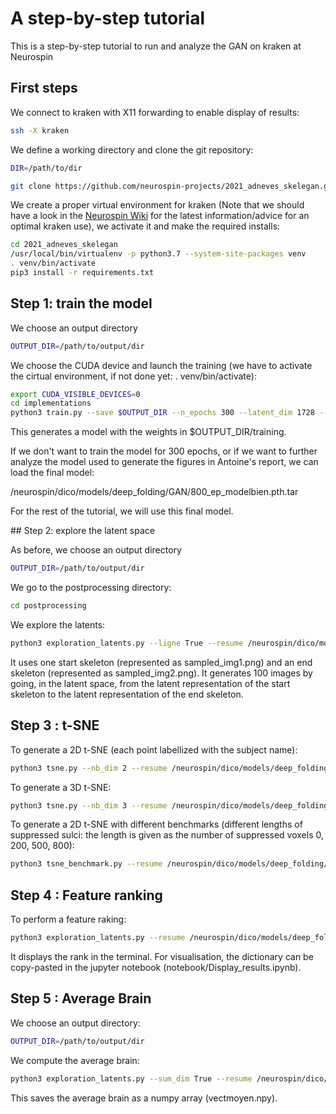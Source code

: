 # A step-by-step tutorial

This is a step-by-step tutorial to run and analyze the GAN on kraken at Neurospin

## First steps

We connect to kraken with X11 forwarding to enable display of results:
``` bash
ssh -X kraken
```


We define a working directory and clone the git repository:
``` bash
DIR=/path/to/dir

git clone https://github.com/neurospin-projects/2021_adneves_skelegan.git
```

We create a proper virtual environment for kraken (Note that we should have a look in the [Neurospin Wiki](https://www.neurospin-wiki.org/pmwiki/Main/ComputationalResources#toc17) for the latest information/advice for an optimal kraken use), we activate it and make the required installs:

``` bash
cd 2021_adneves_skelegan
/usr/local/bin/virtualenv -p python3.7 --system-site-packages venv
. venv/bin/activate
pip3 install -r requirements.txt
```

## Step 1: train the model

We choose an output directory
``` bash
OUTPUT_DIR=/path/to/output/dir
```

We choose the CUDA device and launch the training (we have to activate the cirtual environment, if not done yet: . venv/bin/activate):

``` bash
export CUDA_VISIBLE_DEVICES=0
cd implementations
python3 train.py --save $OUTPUT_DIR --n_epochs 300 --latent_dim 1728 --img_size 80 --sample_interval 300 --batch_size 21 --n_critic 2 --sulcus_weight 15 --generation 10
```
This generates a model with the weights in $OUTPUT_DIR/training.

If we don't want to train the model for 300 epochs, or if we want to further analyze the model used to generate the figures in Antoine's report, we can load the final model:

/neurospin/dico/models/deep_folding/GAN/800_ep_modelbien.pth.tar

For the rest of the tutorial, we will use this final model.

## Step 2: explore the latent space

As before, we choose an output directory
``` bash
OUTPUT_DIR=/path/to/output/dir
```

We go to the postprocessing directory:

``` bash
cd postprocessing
```

We explore the latents:
``` bash
python3 exploration_latents.py --ligne True --resume /neurospin/dico/models/deep_folding/GAN/800_ep_modelbien.pth.tar --save $OUTPUT_DIR --nb_samples 100
```
It uses one start skeleton (represented as sampled_img1.png) and an end skeleton (represented as sampled_img2.png). It generates 100 images by going, in the latent space, from the latent representation of the start skeleton to the latent representation of the end skeleton.

## Step 3 : t-SNE

To generate a 2D t-SNE (each point labellized with the subject name):

``` bash
python3 tsne.py --nb_dim 2 --resume /neurospin/dico/models/deep_folding/GAN/800_ep_modelbien.pth.tar
```

To generate a 3D t-SNE:
``` bash
python3 tsne.py --nb_dim 3 --resume /neurospin/dico/models/deep_folding/GAN/800_ep_modelbien.pth.tar
```

To generate a 2D t-SNE with different benchmarks (different lengths of suppressed sulci: the length is given as the number of suppressed voxels 0, 200, 500, 800):
``` bash
python3 tsne_benchmark.py --resume /neurospin/dico/models/deep_folding/GAN/800_ep_modelbien.pth.tar
```

## Step 4 : Feature ranking


To perform a feature raking:
``` bash
python3 exploration_latents.py --resume /neurospin/dico/models/deep_folding/GAN/800_ep_modelbien.pth.tar --feature_rank 50
```
It displays the rank in the terminal. For visualisation, the dictionary can be copy-pasted in the jupyter notebook (notebook/Display_results.ipynb).

## Step 5 : Average Brain

We choose an output directory:

``` bash
OUTPUT_DIR=/path/to/output/dir
```

We compute the average brain:
``` bash
python3 exploration_latents.py --sum_dim True --resume /neurospin/dico/models/deep_folding/GAN/800_ep_modelbien.pth.tar --save $OUTPUT_DIR 
```

This saves the average brain as a numpy array (vectmoyen.npy).



